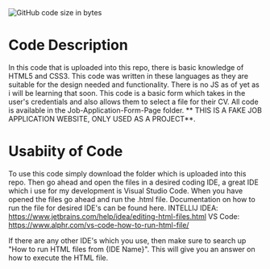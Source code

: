 <img alt="GitHub code size in bytes" src="https://img.shields.io/github/languages/code-size/TPlatts04/Job-Application-Form">

# Code Description
In this code that is uploaded into this repo, there is basic knowledge of HTML5 and CSS3. This code was written in these languages as they are suitable for the design needed and functionality. There is no JS as of yet as i will be learning that soon.
This code is a basic form which takes in the user's credentials and also allows them to select a file for their CV.
All code is available in the Job-Application-Form-Page folder.
** THIS IS A FAKE JOB APPLICATION WEBSITE, ONLY USED AS A PROJECT**.

# Usabiity of Code
To use this code simply download the folder which is uploaded into this repo. Then go ahead and open the files in a desired coding IDE, a great IDE which i use for my development is Visual Studio Code.
When you have opened the files go ahead and run the .html file.
Documentation on how to run the file for desired IDE's can be found here.
INTELLIJ IDEA: 
https://www.jetbrains.com/help/idea/editing-html-files.html
VS Code:
https://www.alphr.com/vs-code-how-to-run-html-file/

If there are any other IDE's which you use, then make sure to search up "How to run HTML files from {IDE Name}". This will give you an answer on how to execute the HTML file.
